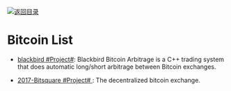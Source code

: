 [![返回目录](https://user-images.githubusercontent.com/5803001/38079637-ff0abcf0-3371-11e8-9b76-ad651620afc7.jpg)](https://github.com/wx-chevalier/Awesome-Lists) 

# Bitcoin List

- [blackbird #Project#](https://github.com/butor/blackbird): Blackbird Bitcoin Arbitrage is a C++ trading system that does automatic long/short arbitrage between Bitcoin exchanges.

- [2017-Bitsquare #Project# ](https://github.com/bitsquare/bitsquare): The decentralized bitcoin exchange.
